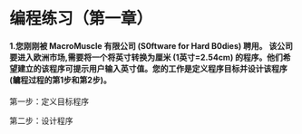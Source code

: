 # 编程练习（第一章）

#### 1.您刚刚被 MacroMuscle 有限公司 (S0ftware for Hard B0dies) 聘用。 该公司要进入欧洲市场,需要将一个将英寸转换为厘米 (1英寸=2.54cm) 的程序。他们希望建立的该程序可提示用户输入英寸值。您的工作是定义程序目标并设计该程序(鳙程过程的第1步和第2步)。

第一步：定义目标程序

第二步：设计程序


